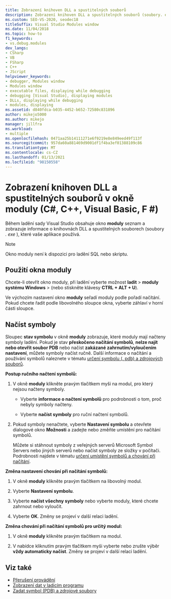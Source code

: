```yaml
---
title: Zobrazení knihoven DLL a spustitelných souborů
description: Zobrazení knihoven DLL a spustitelných souborů (soubory. exe), které vaše aplikace používá v okně moduly během relace ladění v aplikaci Visual Studio.
ms.custom: SEO-VS-2020, seodec18
titleSuffix: Visual Studio Modules window
ms.date: 11/04/2018
ms.topic: how-to
f1_keywords:
- vs.debug.modules
dev_langs:
- CSharp
- VB
- FSharp
- C++
- JScript
helpviewer_keywords:
- debugger, Modules window
- Modules window
- executable files, displaying while debugging
- debugging [Visual Studio], displaying modules
- DLLs, displaying while debugging
- modules, displaying
ms.assetid: d840fdca-b035-4452-b652-72580c831896
author: mikejo5000
ms.author: mikejo
manager: jillfra
ms.workload:
- multiple
ms.openlocfilehash: 0471aa25b14111271e6f9219e8e849eed49f113f
ms.sourcegitcommit: 957da60a881469d9001df1f4ba3ef01388109c86
ms.translationtype: MT
ms.contentlocale: cs-CZ
ms.lasthandoff: 01/13/2021
ms.locfileid: "98150558"
---
```

# <a name="view-dlls-and-executables-in-the-modules-window-c-c-visual-basic-f"></a>Zobrazení knihoven DLL a spustitelných souborů v okně moduly (C#, C++, Visual Basic, F #)

Během ladění sady Visual Studio obsahuje okno **moduly** seznam a zobrazuje informace o knihovnách DLL a spustitelných souborech (soubory *. exe* ), které vaše aplikace používá.

> [!NOTE]
> Okno moduly není k dispozici pro ladění SQL nebo skriptu.

## <a name="use-the-modules-window"></a>Použití okna moduly

Chcete-li otevřít okno moduly, při ladění vyberte možnost **ladit**  >  **moduly systému Windows**  >   (nebo stiskněte klávesy **CTRL + ALT + U**).

Ve výchozím nastavení okno **moduly** seřadí moduly podle pořadí načítání. Pokud chcete řadit podle libovolného sloupce okna, vyberte záhlaví v horní části sloupce.

## <a name="load-symbols"></a>Načíst symboly

Sloupec **stav symbolu** v okně **moduly** zobrazuje, které moduly mají načteny symboly ladění. Pokud je stav **přeskočeno načítání symbolů**, **nelze najít nebo otevřít soubor PDB** nebo načíst **zakázané zahrnutím/vyloučením nastavení**, můžete symboly načíst ručně. Další informace o načítání a používání symbolů naleznete v tématu [určení symbolu (. pdb) a zdrojových souborů](../debugger/specify-symbol-dot-pdb-and-source-files-in-the-visual-studio-debugger.md).

**Postup ručního načtení symbolů:**

1. V okně **moduly** klikněte pravým tlačítkem myši na modul, pro který nejsou načteny symboly.

   - Vyberte **informace o načtení symbolů** pro podrobnosti o tom, proč nebyly symboly načteny.

   - Vyberte **načíst symboly** pro ruční načtení symbolů.

1. Pokud symboly nenačtete, vyberte **Nastavení symbolu** a otevřete dialogové okno **Možnosti** a zadejte nebo změňte umístění pro načítání symbolů.

   Můžete si stáhnout symboly z veřejných serverů Microsoft Symbol Servers nebo jiných serverů nebo načíst symboly ze složky v počítači. Podrobnosti najdete v tématu [určení umístění symbolů a chování při načítání](../debugger/specify-symbol-dot-pdb-and-source-files-in-the-visual-studio-debugger.md#BKMK_Specify_symbol_locations_and_loading_behavior).

**Změna nastavení chování při načítání symbolů:**

1. V okně **moduly** klikněte pravým tlačítkem na libovolný modul.

1. Vyberte **Nastavení symbolu**.

1. Vyberte **načíst všechny symboly** nebo vyberte moduly, které chcete zahrnout nebo vyloučit.

1. Vyberte **OK**. Změny se projeví v další relaci ladění.

**Změna chování při načítání symbolů pro určitý modul:**

1. V okně **moduly** klikněte pravým tlačítkem na modul.

1. V nabídce kliknutím pravým tlačítkem myši vyberte nebo zrušte výběr **vždy automaticky načíst**. Změny se projeví v další relaci ladění.

## <a name="see-also"></a>Viz také
- [Přerušení provádění](/previous-versions/visualstudio/visual-studio-2010/7z9se2d8(v=vs.100))
- [Zobrazení dat v ladicím programu](../debugger/viewing-data-in-the-debugger.md)
- [Zadat symbol (PDB) a zdrojové soubory](../debugger/specify-symbol-dot-pdb-and-source-files-in-the-visual-studio-debugger.md)